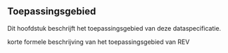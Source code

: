 Toepassingsgebied
-----------------

Dit hoofdstuk beschrijft het toepassingsgebied van deze dataspecificatie.



korte formele beschrijving van het toepassingsgebied van REV